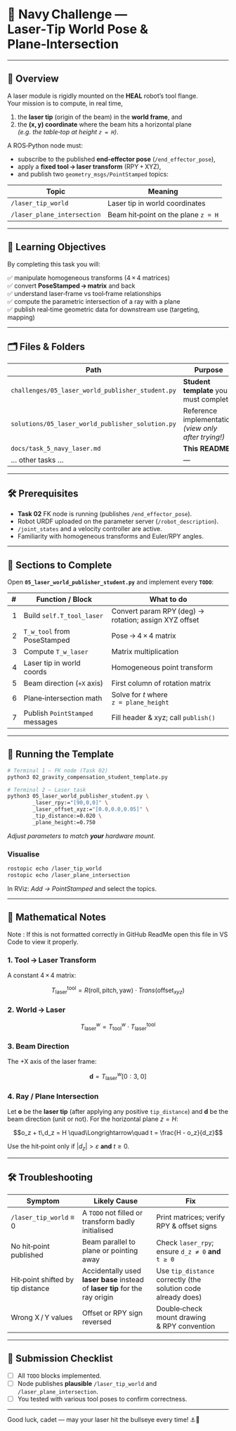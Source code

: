 # 🚢 Navy Challenge — Laser‑Tip World Pose & Plane‑Intersection

---

## 📄 Overview
A laser module is rigidly mounted on the **HEAL** robot’s tool flange.  
Your mission is to compute, in real time,

1. the **laser tip** (origin of the beam) in the **world frame**, and  
2. the **(x, y) coordinate** where the beam hits a horizontal plane  
   *(e.g. the table‑top at height `z = H`)*.

A ROS‑Python node must:

- subscribe to the published **end‑effector pose** (`/end_effector_pose`),
- apply a **fixed tool → laser transform** (RPY + XYZ),
- and publish two `geometry_msgs/PointStamped` topics:

| Topic | Meaning |
|-------|---------|
| `/laser_tip_world` | Laser tip in world coordinates |
| `/laser_plane_intersection` | Beam hit‑point on the plane `z = H` |

---

## 🎯 Learning Objectives
By completing this task you will:

✅ manipulate homogeneous transforms (4 × 4 matrices)  
✅ convert **PoseStamped → matrix** and back  
✅ understand laser‑frame vs tool‑frame relationships  
✅ compute the parametric intersection of a ray with a plane  
✅ publish real‑time geometric data for downstream use (targeting, mapping)

---

## 🗂️ Files & Folders

| Path                                           | Purpose |
|-----------------------------------------------|---------|
| `challenges/05_laser_world_publisher_student.py` | **Student template** you must complete |
| `solutions/05_laser_world_publisher_solution.py` | Reference implementation *(view only after trying!)* |
| `docs/task_5_navy_laser.md`                    | **This README** |
| … other tasks …                                | — |

---

## 🛠️ Prerequisites
* **Task 02** FK node is running (publishes `/end_effector_pose`).
* Robot URDF uploaded on the parameter server (`/robot_description`).
* `/joint_states` and a velocity controller are active.
* Familiarity with homogeneous transforms and Euler/RPY angles.

---

## 🧩 Sections to Complete
Open **`05_laser_world_publisher_student.py`** and implement every **`TODO`**:

| # | Function / Block | What to do |
|---|------------------|----------------------------------------------|
| 1 | Build `self.T_tool_laser` | Convert param RPY (deg) → rotation; assign XYZ offset |
| 2 | `T_w_tool` from PoseStamped | Pose → 4 × 4 matrix |
| 3 | Compute `T_w_laser` | Matrix multiplication |
| 4 | Laser tip in world coords | Homogeneous point transform |
| 5 | Beam direction (`+X` axis) | First column of rotation matrix |
| 6 | Plane‑intersection math | Solve for *t* where `z = plane_height` |
| 7 | Publish `PointStamped` messages | Fill header & xyz; call `publish()` |

---

## 🔧 Running the Template

```bash
# Terminal 1 – FK node (Task 02)
python3 02_gravity_compensation_student_template.py

# Terminal 2 – Laser task
python3 05_laser_world_publisher_student.py \
        _laser_rpy:="[90,0,0]" \
        _laser_offset_xyz:="[0.0,0.0,0.05]" \
        _tip_distance:=0.020 \
        _plane_height:=0.750
```

*Adjust parameters to match **your** hardware mount.*

### Visualise

```bash
rostopic echo /laser_tip_world
rostopic echo /laser_plane_intersection
```

In RViz: *Add → PointStamped* and select the topics.

---

## 📜 Mathematical Notes
Note : If this is not formatted correctly in GitHub ReadMe open this file in VS Code to view it properly.

### 1. Tool → Laser Transform

A constant 4 × 4 matrix:

```math
T^{\text{tool}}_{\text{laser}}
= R(\text{roll},\text{pitch},\text{yaw})\; \cdot\;
  {Trans}(\text{offset}_{xyz})
```

### 2. World → Laser

```math
T^{w}_{\text{laser}} = T^{w}_{\text{tool}} \cdot T^{\text{tool}}_{\text{laser}}
```

### 3. Beam Direction

The +X axis of the laser frame:

```math
\mathbf{d} = T^{w}_{\text{laser}}[0:3,\; 0]
```

### 4. Ray / Plane Intersection

Let **o** be the **laser tip** (after applying any positive `tip_distance`)
and **d** be the beam direction (unit or not).
For the horizontal plane $z = H$:

```math
o_z + t\,d_z = H
\quad\Longrightarrow\quad
t = \frac{H - o_z}{d_z}
```

Use the hit‑point only if
$\lvert d_z \rvert > \varepsilon$ **and** $t \ge 0$.

---

## 🛠️ Troubleshooting

| Symptom                           | Likely Cause                                                                 | Fix                                                           |
| --------------------------------- | ---------------------------------------------------------------------------- | ------------------------------------------------------------- |
| `/laser_tip_world` ≡ 0            | A `TODO` not filled or transform badly initialised                           | Print matrices; verify RPY & offset signs                     |
| No hit‑point published            | Beam parallel to plane or pointing away                                      | Check `laser_rpy`; ensure `d_z ≠ 0` **and** `t ≥ 0`           |
| Hit‑point shifted by tip distance | Accidentally used **laser base** instead of **laser tip** for the ray origin | Use `tip_distance` correctly (the solution code already does) |
| Wrong X / Y values                | Offset or RPY sign reversed                                                  | Double‑check mount drawing & RPY convention                   |

---

## 🏁 Submission Checklist

* [ ] All `TODO` blocks implemented.
* [ ] Node publishes **plausible** `/laser_tip_world` and `/laser_plane_intersection`.
* [ ] You tested with various tool poses to confirm correctness.

---

Good luck, cadet — may your laser hit the bullseye every time! ⚓🔴
